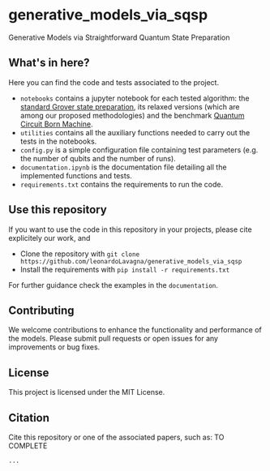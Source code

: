 # generative_models_via_sqsp
Generative Models via Straightforward Quantum State Preparation

## What's in here?
Here you can find the code and tests associated to the project.
- `notebooks` contains a jupyter notebook for each tested algorithm: the [standard Grover state preparation](https://arxiv.org/abs/quant-ph/0208112), its relaxed versions (which are among our proposed methodologies) and the benchmark [Quantum Circuit Born Machine](https://www.nature.com/articles/s41534-020-00288-9).
- `utilities` contains all the auxiliary functions needed to carry out the tests in the notebooks.
- `config.py` is a simple configuration file containing test parameters (e.g. the number of qubits and the number of runs).
-  `documentation.ipynb` is the documentation file detailing all the implemented functions and tests.
-  `requirements.txt` contains the requirements to run the code.
  
## Use this repository
If you want to use the code in this repository in your projects, please cite explicitely our work, and
* Clone the repository with `git clone https://github.com/leonardoLavagna/generative_models_via_sqsp`
* Install the requirements with `pip install -r requirements.txt`

For further guidance check the examples in the `documentation`.

## Contributing
We welcome contributions to enhance the functionality and performance of the models. Please submit pull requests or open issues for any improvements or bug fixes.

## License
This project is licensed under the MIT License.

## Citation
Cite this repository or one of the associated papers, such as: TO COMPLETE

```
...
```
